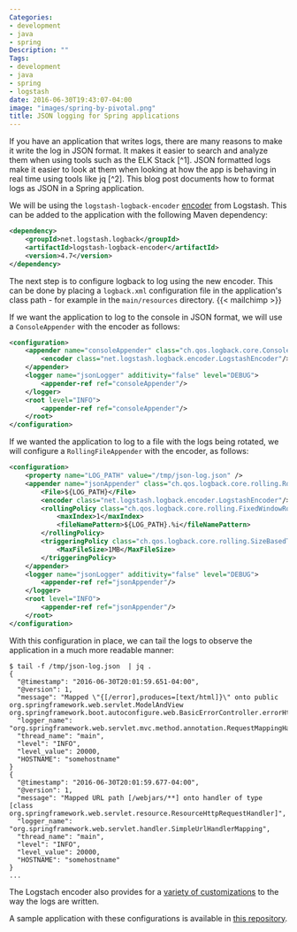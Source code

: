 ```yaml
---
Categories:
- development
- java
- spring
Description: ""
Tags:
- development
- java
- spring
- logstash
date: 2016-06-30T19:43:07-04:00
image: "images/spring-by-pivotal.png"
title: JSON logging for Spring applications
---
```

<meta content="logstash spring boot example" name="keywords">
If you have an application that writes logs, there are many reasons to make it write the log in JSON format. It makes it easier to search and analyze them when using tools such as the ELK Stack [^1]. JSON formatted logs make it easier to look at them when looking at how the app is behaving in real time using tools like jq [^2]. This blog post documents how to format logs as JSON in a Spring application.

<!--more-->

We will be using the `logstash-logback-encoder` [encoder](https://github.com/logstash/logstash-logback-encoder) from Logstash. This can be added to the application with the following Maven dependency:

```xml
<dependency>
    <groupId>net.logstash.logback</groupId>
    <artifactId>logstash-logback-encoder</artifactId>
    <version>4.7</version>
</dependency>
```

The next step is to configure logback to log using the new encoder. This can be done by placing a `logback.xml` configuration file in the application's class path - for example in the `main/resources` directory.
{{< mailchimp >}}

If we want the application to log to the console in JSON format, we will use a `ConsoleAppender` with the encoder as follows:

```xml
<configuration>
    <appender name="consoleAppender" class="ch.qos.logback.core.ConsoleAppender">
        <encoder class="net.logstash.logback.encoder.LogstashEncoder"/>
    </appender>
    <logger name="jsonLogger" additivity="false" level="DEBUG">
        <appender-ref ref="consoleAppender"/>
    </logger>
    <root level="INFO">
        <appender-ref ref="consoleAppender"/>
    </root>
</configuration>
```

If we wanted the application to log to a file with the logs being rotated, we will configure a `RollingFileAppender` with the encoder, as follows:
```xml
<configuration>
    <property name="LOG_PATH" value="/tmp/json-log.json" />
    <appender name="jsonAppender" class="ch.qos.logback.core.rolling.RollingFileAppender">
        <File>${LOG_PATH}</File>
        <encoder class="net.logstash.logback.encoder.LogstashEncoder"/>
        <rollingPolicy class="ch.qos.logback.core.rolling.FixedWindowRollingPolicy">
            <maxIndex>1</maxIndex>
            <fileNamePattern>${LOG_PATH}.%i</fileNamePattern>
        </rollingPolicy>
        <triggeringPolicy class="ch.qos.logback.core.rolling.SizeBasedTriggeringPolicy">
            <MaxFileSize>1MB</MaxFileSize>
        </triggeringPolicy>
    </appender>
    <logger name="jsonLogger" additivity="false" level="DEBUG">
        <appender-ref ref="jsonAppender"/>
    </logger>
    <root level="INFO">
        <appender-ref ref="jsonAppender"/>
    </root>
</configuration>
```

With this configuration in place, we can tail the logs to observe the application in a much more readable manner:

```
$ tail -f /tmp/json-log.json  | jq .
{
  "@timestamp": "2016-06-30T20:01:59.651-04:00",
  "@version": 1,
  "message": "Mapped \"{[/error],produces=[text/html]}\" onto public org.springframework.web.servlet.ModelAndView org.springframework.boot.autoconfigure.web.BasicErrorController.errorHtml(javax.servlet.http.HttpServletRequest,javax.servlet.http.HttpServletResponse)",
  "logger_name": "org.springframework.web.servlet.mvc.method.annotation.RequestMappingHandlerMapping",
  "thread_name": "main",
  "level": "INFO",
  "level_value": 20000,
  "HOSTNAME": "somehostname"
}
{
  "@timestamp": "2016-06-30T20:01:59.677-04:00",
  "@version": 1,
  "message": "Mapped URL path [/webjars/**] onto handler of type [class org.springframework.web.servlet.resource.ResourceHttpRequestHandler]",
  "logger_name": "org.springframework.web.servlet.handler.SimpleUrlHandlerMapping",
  "thread_name": "main",
  "level": "INFO",
  "level_value": 20000,
  "HOSTNAME": "somehostname"
}
...
```
The Logstach encoder also provides for a [variety of customizations](https://github.com/logstash/logstash-logback-encoder#custom_field_names) to the way the logs are written.

A sample application with these configurations is available in [this repository](https://github.com/sdqali/json-log).

[^1]: ELK - ElasticSearch, Logstash, Kibana is a toolset for analyzing logs. An introduction to ELK can be found [here](https://www.elastic.co/webinars/introduction-elk-stack).
[^2]: [jq](https://stedolan.github.io/jq/) is a command line JSON processor. If you work with JSON, jq is a must have tool.
